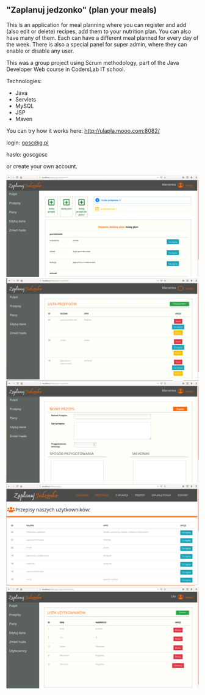 ## "Zaplanuj jedzonko" (plan your meals)

This is an application for meal planning where you can register and add 
(also edit or delete) recipes, add them to your nutrition plan. 
You can also have many of them. 
Each can have a different meal planned for every day of the week.
There is also a special panel for super admin, where they can enable or disable any user.

This was a group project using Scrum methodology, part of the Java Developer Web course in CodersLab IT school.

Technologies:
- Java
- Servlets
- MySQL
- JSP
- Maven

You can try how it works here: http://ulapla.mooo.com:8082/

login: gosc@g.pl 

hasło: goscgosc

or create your own account.

<img src="images/dashboard.png" width="600"/>

<img src="images/recipesList.png" width="600"/>

<img src="images/addRecipe.png" width="600"/>

<img src="images/recipes.png" width="600"/>

<img src="images/adminPanel.png" width="600"/>